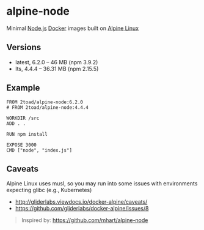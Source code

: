 # alpine-node
Minimal [Node.js](https://nodejs.org/) [Docker](https://www.docker.com/) images built on [Alpine Linux](https://alpinelinux.org/)

## Versions
* latest, 6.2.0 – 46 MB (npm 3.9.2)
* lts, 4.4.4 – 36.31 MB (npm 2.15.5)

## Example
    FROM 2toad/alpine-node:6.2.0
    # FROM 2toad/alpine-node:4.4.4

    WORKDIR /src
    ADD . .

	RUN npm install

    EXPOSE 3000
    CMD ["node", "index.js"]

## Caveats

Alpine Linux uses musl, so you may run into some issues with environments expecting glibc (e.g., Kubernetes)

* http://gliderlabs.viewdocs.io/docker-alpine/caveats/
* https://github.com/gliderlabs/docker-alpine/issues/8

> Inspired by: https://github.com/mhart/alpine-node
